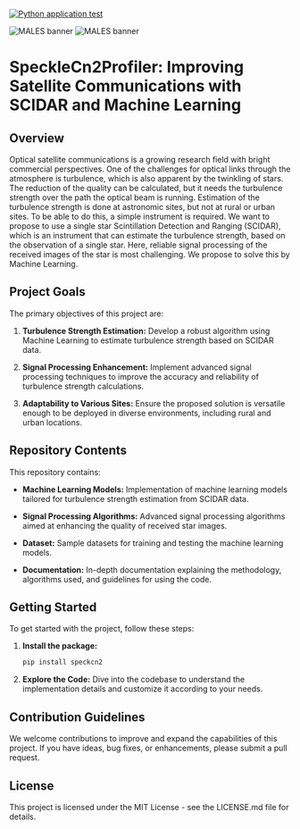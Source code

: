 [![Python application test](https://github.com/MALES-project/SpeckleCn2Profiler/actions/workflows/test.yaml/badge.svg)](https://github.com/MALES-project/SpeckleCn2Profiler/actions/workflows/test.yaml)

![MALES banner](https://raw.githubusercontent.com/MALES-repos/SpeckleCn2Profiler/main/speckcn2/assets/logo_on_white.png#gh-light-mode-only)
![MALES banner](https://raw.githubusercontent.com/MALES-repos/SpeckleCn2Profiler/main/speckcn2/assets/logo_on_black.png#gh-dark-mode-only)

# SpeckleCn2Profiler: Improving Satellite Communications with SCIDAR and Machine Learning

## Overview

Optical satellite communications is a growing research field with bright commercial perspectives. One of the challenges for optical links through the atmosphere is turbulence, which is also apparent by the twinkling of stars. The reduction of the quality can be calculated, but it needs the turbulence strength over the path the optical beam is running. Estimation of the turbulence strength is done at astronomic sites, but not at rural or urban sites. To be able to do this, a simple instrument is required. We want to propose to use a single star Scintillation Detection and Ranging (SCIDAR), which is an instrument that can estimate the turbulence strength, based on the observation of a single star. Here, reliable signal processing of the received images of the star is most challenging. We propose to solve this by Machine Learning.

## Project Goals

The primary objectives of this project are:

1. **Turbulence Strength Estimation:** Develop a robust algorithm using Machine Learning to estimate turbulence strength based on SCIDAR data.

2. **Signal Processing Enhancement:** Implement advanced signal processing techniques to improve the accuracy and reliability of turbulence strength calculations.

3. **Adaptability to Various Sites:** Ensure the proposed solution is versatile enough to be deployed in diverse environments, including rural and urban locations.

## Repository Contents

This repository contains:

- **Machine Learning Models:** Implementation of machine learning models tailored for turbulence strength estimation from SCIDAR data.

- **Signal Processing Algorithms:** Advanced signal processing algorithms aimed at enhancing the quality of received star images.

- **Dataset:** Sample datasets for training and testing the machine learning models.

- **Documentation:** In-depth documentation explaining the methodology, algorithms used, and guidelines for using the code.

## Getting Started

To get started with the project, follow these steps:

1. **Install the package:**
   ```bash
   pip install speckcn2
   ```

2. **Explore the Code:**
    Dive into the codebase to understand the implementation details and customize it according to your needs.

## Contribution Guidelines

We welcome contributions to improve and expand the capabilities of this project. If you have ideas, bug fixes, or enhancements, please submit a pull request.

## License

This project is licensed under the MIT License - see the LICENSE.md file for details.
